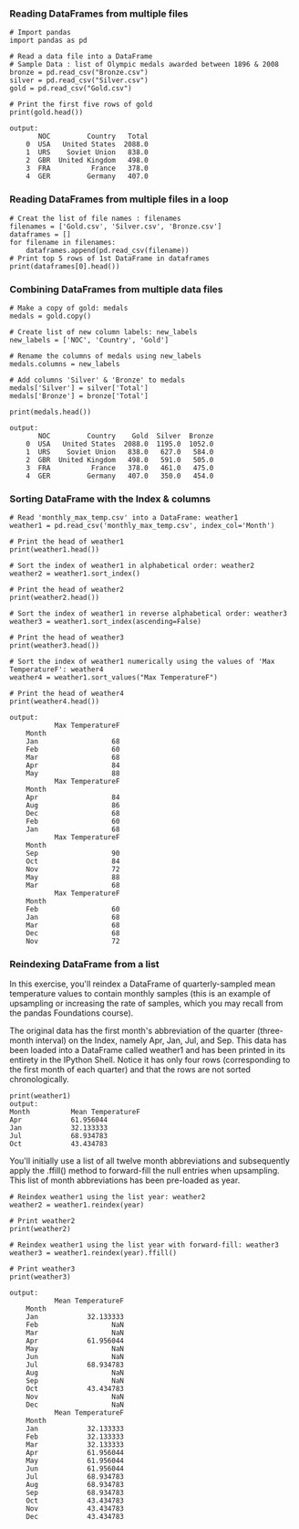 ### Reading DataFrames from multiple files
```
# Import pandas
import pandas as pd
```

```
# Read a data file into a DataFrame
# Sample Data : list of Olympic medals awarded between 1896 & 2008
bronze = pd.read_csv("Bronze.csv")
silver = pd.read_csv("Silver.csv")
gold = pd.read_csv("Gold.csv")

# Print the first five rows of gold
print(gold.head())

output:
       NOC         Country   Total
    0  USA   United States  2088.0
    1  URS    Soviet Union   838.0
    2  GBR  United Kingdom   498.0
    3  FRA          France   378.0
    4  GER         Germany   407.0
```

### Reading DataFrames from multiple files in a loop
```
# Creat the list of file names : filenames
filenames = ['Gold.csv', 'Silver.csv', 'Bronze.csv']
dataframes = []
for filename in filenames:
    dataframes.append(pd.read_csv(filename))
# Print top 5 rows of 1st DataFrame in dataframes
print(dataframes[0].head())
```

### Combining DataFrames from multiple data files
```
# Make a copy of gold: medals
medals = gold.copy()

# Create list of new column labels: new_labels
new_labels = ['NOC', 'Country', 'Gold']

# Rename the columns of medals using new_labels
medals.columns = new_labels

# Add columns 'Silver' & 'Bronze' to medals
medals['Silver'] = silver['Total']
medals['Bronze'] = bronze['Total']

print(medals.head())

output:
       NOC         Country    Gold  Silver  Bronze
    0  USA   United States  2088.0  1195.0  1052.0
    1  URS    Soviet Union   838.0   627.0   584.0
    2  GBR  United Kingdom   498.0   591.0   505.0
    3  FRA          France   378.0   461.0   475.0
    4  GER         Germany   407.0   350.0   454.0
```

### Sorting DataFrame with the Index & columns
```
# Read 'monthly_max_temp.csv' into a DataFrame: weather1
weather1 = pd.read_csv('monthly_max_temp.csv', index_col='Month')

# Print the head of weather1
print(weather1.head())

# Sort the index of weather1 in alphabetical order: weather2
weather2 = weather1.sort_index()

# Print the head of weather2
print(weather2.head())

# Sort the index of weather1 in reverse alphabetical order: weather3
weather3 = weather1.sort_index(ascending=False)

# Print the head of weather3
print(weather3.head())

# Sort the index of weather1 numerically using the values of 'Max TemperatureF': weather4
weather4 = weather1.sort_values("Max TemperatureF")

# Print the head of weather4
print(weather4.head())

output:
           Max TemperatureF
    Month                  
    Jan                  68
    Feb                  60
    Mar                  68
    Apr                  84
    May                  88
           Max TemperatureF
    Month                  
    Apr                  84
    Aug                  86
    Dec                  68
    Feb                  60
    Jan                  68
           Max TemperatureF
    Month                  
    Sep                  90
    Oct                  84
    Nov                  72
    May                  88
    Mar                  68
           Max TemperatureF
    Month                  
    Feb                  60
    Jan                  68
    Mar                  68
    Dec                  68
    Nov                  72
```

### Reindexing DataFrame from a list
In this exercise, you'll reindex a DataFrame of quarterly-sampled mean temperature values to contain monthly samples (this is an example of upsampling or increasing the rate of samples, which you may recall from the pandas Foundations course).

The original data has the first month's abbreviation of the quarter (three-month interval) on the Index, namely Apr, Jan, Jul, and Sep. This data has been loaded into a DataFrame called weather1 and has been printed in its entirety in the IPython Shell. Notice it has only four rows (corresponding to the first month of each quarter) and that the rows are not sorted chronologically.
````
print(weather1)
output:
Month          Mean TemperatureF         
Apr            61.956044
Jan            32.133333
Jul            68.934783
Oct            43.434783
````

You'll initially use a list of all twelve month abbreviations and subsequently apply the .ffill() method to forward-fill the null entries when upsampling. This list of month abbreviations has been pre-loaded as year.

```
# Reindex weather1 using the list year: weather2
weather2 = weather1.reindex(year)

# Print weather2
print(weather2)

# Reindex weather1 using the list year with forward-fill: weather3
weather3 = weather1.reindex(year).ffill()

# Print weather3
print(weather3)

output:
           Mean TemperatureF
    Month                   
    Jan            32.133333
    Feb                  NaN
    Mar                  NaN
    Apr            61.956044
    May                  NaN
    Jun                  NaN
    Jul            68.934783
    Aug                  NaN
    Sep                  NaN
    Oct            43.434783
    Nov                  NaN
    Dec                  NaN
           Mean TemperatureF
    Month                   
    Jan            32.133333
    Feb            32.133333
    Mar            32.133333
    Apr            61.956044
    May            61.956044
    Jun            61.956044
    Jul            68.934783
    Aug            68.934783
    Sep            68.934783
    Oct            43.434783
    Nov            43.434783
    Dec            43.434783
```
